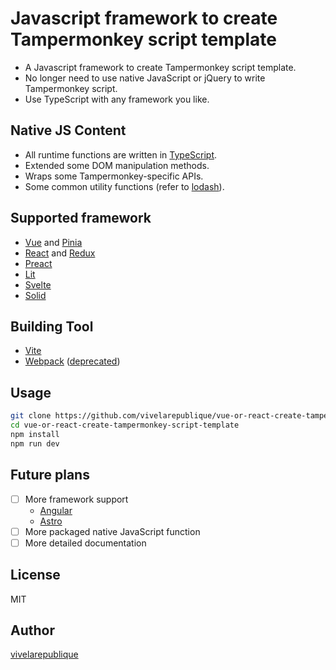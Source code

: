 # Javascript framework to create Tampermonkey script template

- A Javascript framework to create Tampermonkey script template.
- No longer need to use native JavaScript or jQuery to write Tampermonkey script.
- Use TypeScript with any framework you like.

## Native JS Content

- All runtime functions are written in [TypeScript](https://github.com/microsoft/TypeScript).
- Extended some DOM manipulation methods.
- Wraps some Tampermonkey-specific APIs.
- Some common utility functions (refer to [lodash](https://github.com/lodash/lodash)).

## Supported framework

- [Vue](https://github.com/vuejs/vue) and [Pinia](https://github.com/vuejs/pinia)
- [React](https://github.com/facebook/react) and [Redux](https://github.com/reduxjs/redux)
- [Preact](https://github.com/preactjs/preact)
- [Lit](https://github.com/lit/lit)
- [Svelte](https://github.com/sveltejs/svelte)
- [Solid](https://github.com/solidjs/solid)

## Building Tool

- [Vite](https://github.com/vitejs/vite)
- [Webpack](https://github.com/webpack/webpack) ([deprecated](https://github.com/vivelarepublique/vue-or-react-create-tampermonkey-script-template/blob/main/legacy/legacy%20support.md))

## Usage

```bash
git clone https://github.com/vivelarepublique/vue-or-react-create-tampermonkey-script-template
cd vue-or-react-create-tampermonkey-script-template
npm install
npm run dev
```

## Future plans

- [ ] More framework support
  - [Angular](https://github.com/angular/angular)
  - [Astro](https://github.com/withastro/astro)
- [ ] More packaged native JavaScript function
- [ ] More detailed documentation

## License

MIT

## Author

[vivelarepublique](https://github.com/vivelarepublique)

<!-- ## Contributing

Contributions are welcome! Please read the [contribution guidelines](https://github.com/vivelarepublique/vue-or-react-create-tampermonkey-script-template/blob/main/CONTRIBUTING.md) first

## Show your support

Give a ⭐️ if you like this project! -->